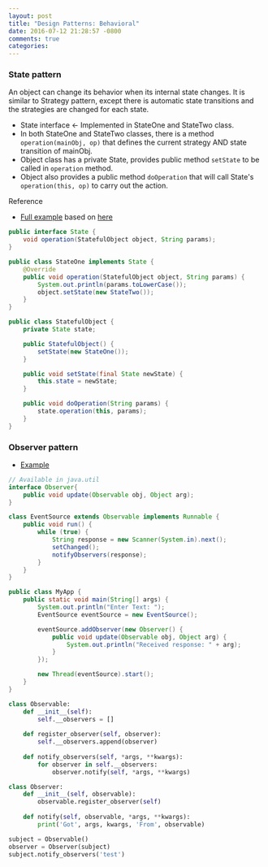 ```yaml
---
layout: post
title: "Design Patterns: Behavioral"
date: 2016-07-12 21:28:57 -0800
comments: true
categories: 
---
```



### State pattern

An object can change its behavior when its internal state changes.
It is similar to Strategy pattern, except there is automatic state transitions and the strategies are changed for each state.

* State interface <- Implemented in StateOne and StateTwo class.
* In both StateOne and StateTwo classes, there is a method `operation(mainObj, op)` that defines the current strategy AND state transition of mainObj.
* Object class has a private State, provides public method `setState` to be called in `operation` method.
* Object also provides a public method `doOperation` that will call State's `operation(this, op)` to carry out the action.

Reference

* [Full example](https://github.com/tdongsi/java/tree/master/AdvancedJava/src/main/java/my/learning/patterns/state) based on [here](https://en.wikipedia.org/wiki/State_pattern#Java)

``` java Java example
public interface State {
    void operation(StatefulObject object, String params);
}

public class StateOne implements State {
    @Override
    public void operation(StatefulObject object, String params) {
        System.out.println(params.toLowerCase());
        object.setState(new StateTwo());
    }
}

public class StatefulObject {
    private State state;

    public StatefulObject() {
        setState(new StateOne());
    }

    public void setState(final State newState) {
        this.state = newState;
    }

    public void doOperation(String params) {
        state.operation(this, params);
    }
}
```

### Observer pattern

* [Example](https://en.wikipedia.org/wiki/Observer_pattern#Example)

``` java Java example
// Available in java.util
interface Observer{
    public void update(Observable obj, Object arg);
}

class EventSource extends Observable implements Runnable {
    public void run() {
        while (true) {
            String response = new Scanner(System.in).next();
            setChanged();
            notifyObservers(response);
        }
    }
}

public class MyApp {
    public static void main(String[] args) {
        System.out.println("Enter Text: ");
        EventSource eventSource = new EventSource();

        eventSource.addObserver(new Observer() {
            public void update(Observable obj, Object arg) {
                System.out.println("Received response: " + arg);
            }
        });

        new Thread(eventSource).start();
    }
}
```

``` python Python example
class Observable:
    def __init__(self):
        self.__observers = []
    
    def register_observer(self, observer):
        self.__observers.append(observer)
    
    def notify_observers(self, *args, **kwargs):
        for observer in self.__observers:
            observer.notify(self, *args, **kwargs)

class Observer:
    def __init__(self, observable):
        observable.register_observer(self)
    
    def notify(self, observable, *args, **kwargs):
        print('Got', args, kwargs, 'From', observable)

subject = Observable()
observer = Observer(subject)
subject.notify_observers('test')
```
